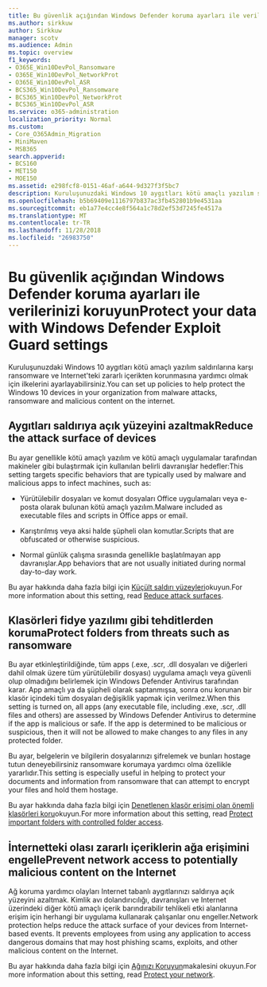 ```yaml
---
title: Bu güvenlik açığından Windows Defender koruma ayarları ile verilerinizi koruyun
ms.author: sirkkuw
author: Sirkkuw
manager: scotv
ms.audience: Admin
ms.topic: overview
f1_keywords:
- O365E_Win10DevPol_Ransomware
- O365E_Win10DevPol_NetworkProt
- O365E_Win10DevPol_ASR
- BCS365_Win10DevPol_Ransomware
- BCS365_Win10DevPol_NetworkProt
- BCS365_Win10DevPol_ASR
ms.service: o365-administration
localization_priority: Normal
ms.custom:
- Core_O365Admin_Migration
- MiniMaven
- MSB365
search.appverid:
- BCS160
- MET150
- MOE150
ms.assetid: e298fcf8-0151-46af-a644-9d327f3f5bc7
description: Kuruluşunuzdaki Windows 10 aygıtları kötü amaçlı yazılım saldırılarına karşı ransomware ve Internet'teki zararlı içerikten korumak öğrenin.
ms.openlocfilehash: b5b69409e1116797b837ac3fb452801b9e4531aa
ms.sourcegitcommit: eb1a77e4cc4e8f564a1c78d2ef53d7245fe4517a
ms.translationtype: MT
ms.contentlocale: tr-TR
ms.lasthandoff: 11/28/2018
ms.locfileid: "26983750"
---
```

# <a name="protect-your-data-with-windows-defender-exploit-guard-settings"></a><span data-ttu-id="2f30b-103">Bu güvenlik açığından Windows Defender koruma ayarları ile verilerinizi koruyun</span><span class="sxs-lookup"><span data-stu-id="2f30b-103">Protect your data with Windows Defender Exploit Guard settings</span></span>

<span data-ttu-id="2f30b-104">Kuruluşunuzdaki Windows 10 aygıtları kötü amaçlı yazılım saldırılarına karşı ransomware ve Internet'teki zararlı içerikten korunmasına yardımcı olmak için ilkelerini ayarlayabilirsiniz.</span><span class="sxs-lookup"><span data-stu-id="2f30b-104">You can set up policies to help protect the Windows 10 devices in your organization from malware attacks, ransomware and malicious content on the internet.</span></span>
  
## <a name="reduce-the-attack-surface-of-devices"></a><span data-ttu-id="2f30b-105">Aygıtları saldırıya açık yüzeyini azaltmak</span><span class="sxs-lookup"><span data-stu-id="2f30b-105">Reduce the attack surface of devices</span></span>

<span data-ttu-id="2f30b-106">Bu ayar genellikle kötü amaçlı yazılım ve kötü amaçlı uygulamalar tarafından makineler gibi bulaştırmak için kullanılan belirli davranışlar hedefler:</span><span class="sxs-lookup"><span data-stu-id="2f30b-106">This setting targets specific behaviors that are typically used by malware and malicious apps to infect machines, such as:</span></span>
  
- <span data-ttu-id="2f30b-107">Yürütülebilir dosyaları ve komut dosyaları Office uygulamaları veya e-posta olarak bulunan kötü amaçlı yazılım.</span><span class="sxs-lookup"><span data-stu-id="2f30b-107">Malware included as executable files and scripts in Office apps or email.</span></span>
    
- <span data-ttu-id="2f30b-108">Karıştırılmış veya aksi halde şüpheli olan komutlar.</span><span class="sxs-lookup"><span data-stu-id="2f30b-108">Scripts that are obfuscated or otherwise suspicious.</span></span>
    
- <span data-ttu-id="2f30b-109">Normal günlük çalışma sırasında genellikle başlatılmayan app davranışlar.</span><span class="sxs-lookup"><span data-stu-id="2f30b-109">App behaviors that are not usually initiated during normal day-to-day work.</span></span>
    
<span data-ttu-id="2f30b-110">Bu ayar hakkında daha fazla bilgi için [Küçült saldırı yüzeyleri](https://go.microsoft.com/fwlink/?linkid=870417)okuyun.</span><span class="sxs-lookup"><span data-stu-id="2f30b-110">For more information about this setting, read [Reduce attack surfaces](https://go.microsoft.com/fwlink/?linkid=870417).</span></span>
  
## <a name="protect-folders-from-threats-such-as-ransomware"></a><span data-ttu-id="2f30b-111">Klasörleri fidye yazılımı gibi tehditlerden koruma</span><span class="sxs-lookup"><span data-stu-id="2f30b-111">Protect folders from threats such as ransomware</span></span>

<span data-ttu-id="2f30b-p101">Bu ayar etkinleştirildiğinde, tüm apps (.exe, .scr, .dll dosyaları ve diğerleri dahil olmak üzere tüm yürütülebilir dosyası) uygulama amaçlı veya güvenli olup olmadığını belirlemek için Windows Defender Antivirus tarafından karar. App amaçlı ya da şüpheli olarak saptanmışsa, sonra onu korunan bir klasör içindeki tüm dosyaları değişiklik yapmak için verilmez.</span><span class="sxs-lookup"><span data-stu-id="2f30b-p101">When this setting is turned on, all apps (any executable file, including .exe, .scr, .dll files and others) are assessed by Windows Defender Antivirus to determine if the app is malicious or safe. If the app is determined to be malicious or suspicious, then it will not be allowed to make changes to any files in any protected folder.</span></span>
  
<span data-ttu-id="2f30b-114">Bu ayar, belgelerin ve bilgilerin dosyalarınızı şifrelemek ve bunları hostage tutun deneyebilirsiniz ransomware korumaya yardımcı olma özellikle yararlıdır.</span><span class="sxs-lookup"><span data-stu-id="2f30b-114">This setting is especially useful in helping to protect your documents and information from ransomware that can attempt to encrypt your files and hold them hostage.</span></span>
  
<span data-ttu-id="2f30b-115">Bu ayar hakkında daha fazla bilgi için [Denetlenen klasör erişimi olan önemli klasörleri koru](https://go.microsoft.com/fwlink/?linkid=870418)okuyun.</span><span class="sxs-lookup"><span data-stu-id="2f30b-115">For more information about this setting, read [Protect important folders with controlled folder access](https://go.microsoft.com/fwlink/?linkid=870418).</span></span>
  
## <a name="prevent-network-access-to-potentially-malicious-content-on-the-internet"></a><span data-ttu-id="2f30b-116">İnternetteki olası zararlı içeriklerin ağa erişimini engelle</span><span class="sxs-lookup"><span data-stu-id="2f30b-116">Prevent network access to potentially malicious content on the Internet</span></span>

<span data-ttu-id="2f30b-p102">Ağ koruma yardımcı olayları Internet tabanlı aygıtlarınızı saldırıya açık yüzeyini azaltmak. Kimlik avı dolandırıcılığı, davranışları ve Internet üzerindeki diğer kötü amaçlı içerik barındırabilir tehlikeli etki alanlarına erişim için herhangi bir uygulama kullanarak çalışanlar onu engeller.</span><span class="sxs-lookup"><span data-stu-id="2f30b-p102">Network protection helps reduce the attack surface of your devices from Internet-based events. It prevents employees from using any application to access dangerous domains that may host phishing scams, exploits, and other malicious content on the Internet.</span></span>
  
<span data-ttu-id="2f30b-119">Bu ayar hakkında daha fazla bilgi için [Ağınızı Koruyun](https://go.microsoft.com/fwlink/?linkid=870419)makalesini okuyun.</span><span class="sxs-lookup"><span data-stu-id="2f30b-119">For more information about this setting, read [Protect your network](https://go.microsoft.com/fwlink/?linkid=870419).</span></span>
  

